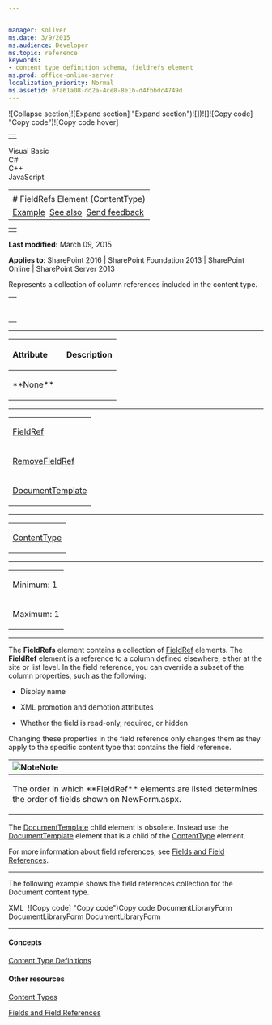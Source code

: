 ```yaml
---


manager: soliver
ms.date: 3/9/2015
ms.audience: Developer
ms.topic: reference
keywords:
- content type definition schema, fieldrefs element
ms.prod: office-online-server
localization_priority: Normal
ms.assetid: e7a61a08-dd2a-4ce8-8e1b-d4fbbdc4749d
---
```


![Collapse
section]![Expand
section] "Expand section")![]()![])![]![]()![Copy
code] "Copy code")![Copy code
hover]
<table>
<tbody>
<tr class="odd">
<td align="left"></td>
</tr>
</tbody>
</table>

Visual Basic  
C\#  
C++  
JavaScript  

<table>
<tbody>
<tr class="odd">
<td align="left"><span id="runningHeaderText"></span></td>
</tr>
<tr class="even">
<td align="left"># FieldRefs Element (ContentType)</td>
</tr>
<tr class="odd">
<td align="left"><a href="#exampleToggle">Example</a>  <a href="#seeAlsoToggle">See also</a>  <span id="headfeedbackarea" class="feedbackhead"><a href="javascript:SubmitFeedback(&#39;docthis@Microsoft.com&#39;,&#39;&#39;,&#39;&#39;,&#39;&#39;,&#39;1.0.18082.1225&#39;,&#39;%0\dThank%20you%20for%20your%20feedback.%20The%20developer%20writing%20teams%20use%20your%20feedback%20to%20improve%20documentation.%20While%20we%20are%20reviewing%20your%20feedback,%20we%20may%20send%20you%20e-mail%20to%20ask%20for%20clarification%20or%20feedback%20on%20a%20solution.%20We%20do%20not%20use%20your%20e-mail%20address%20for%20any%20other%20purpose%20and%20we%20delete%20it%20after%20we%20finish%20our%20review.%0\AFor%20further%20information%20about%20the%20privacy%20policies%20of%20Microsoft,%20please%20see%20http://privacy.microsoft.com/en-us/default.aspx.%0\A%0\d&#39;,&#39;Customer%20feedback&#39;);">Send feedback</a></span></td>
</tr>
</tbody>
</table>

<table>
<colgroup>
<col width="100%" />
</colgroup>
<tbody>
<tr class="odd">
<td align="left"></td>
</tr>
</tbody>
</table>

**Last modified:** March 09, 2015

**Applies to**: SharePoint 2016 | SharePoint Foundation 2013 |
SharePoint Online | SharePoint Server 2013

Represents a collection of column references included in the content
type.

<span codelanguage="other"></span>
<table>
<colgroup>
<col width="100%" />
</colgroup>
<tbody>
<tr class="odd">
<td align="left"><pre><code><FieldRefs>
</FieldRefs></code></pre></td>
</tr>
</tbody>
</table>


-----------------------------------------------------------------------------------------------------------------------------------------------------------------------------------------------

<table>
<colgroup>
<col width="50%" />
<col width="50%" />
</colgroup>
<thead>
<tr class="header">
<th align="left"><p>Attribute</p></th>
<th align="left"><p>Description</p></th>
</tr>
</thead>
<tbody>
<tr class="odd">
<td align="left"><p>**None**</p></td>
<td align="left"><p></p></td>
</tr>
</tbody>
</table>


---------------------------------------------------------------------------------------------------------------------------------------------------------------------------------------------------

<table>
<colgroup>
<col width="100%" />
</colgroup>
<tbody>
<tr class="odd">
<td align="left"><p><a href="fieldref-element-contenttype.md">FieldRef</a></p></td>
</tr>
<tr class="even">
<td align="left"><p><a href="removefieldref-element-contenttype.md">RemoveFieldRef</a></p></td>
</tr>
<tr class="odd">
<td align="left"><p><a href="http://msdn.microsoft.com/library/a4ae965b-6ac7-41f6-9a11-47f3d2b06cd0(Office.15).aspx">DocumentTemplate</a></p></td>
</tr>
</tbody>
</table>


----------------------------------------------------------------------------------------------------------------------------------------------------------------------------------------------------

<table>
<colgroup>
<col width="100%" />
</colgroup>
<tbody>
<tr class="odd">
<td align="left"><p><a href="contenttype-element-contenttype.md">ContentType</a></p></td>
</tr>
</tbody>
</table>


------------------------------------------------------------------------------------------------------------------------------------------------------------------------------------------------

<table>
<colgroup>
<col width="100%" />
</colgroup>
<tbody>
<tr class="odd">
<td align="left"><p>Minimum: 1</p></td>
</tr>
<tr class="even">
<td align="left"><p>Maximum: 1</p></td>
</tr>
</tbody>
</table>


----------------------------------------------------------------------------------------------------------------------------------------------------------------------------------------------------------------------------

The **FieldRefs** element contains a collection
of [FieldRef](fieldref-element-contenttype.md) elements. The
**FieldRef** element is a reference to a column
defined elsewhere, either at the site or list level. In the field
reference, you can override a subset of the column properties, such as
the following:

-   Display name

-   XML promotion and demotion attributes

-   Whether the field is read-only, required, or hidden

Changing these properties in the field reference only changes them as
they apply to the specific content type that contains the field
reference.

<table>
<colgroup>
<col width="100%" />
</colgroup>
<thead>
<tr class="header">
<th align="left"><img src="" title="Note" alt="Note" /><strong>Note</strong></th>
</tr>
</thead>
<tbody>
<tr class="odd">
<td align="left"><p>The order in which **FieldRef** elements are listed determines the order of fields shown on NewForm.aspx.</p></td>
</tr>
</tbody>
</table>

The
[DocumentTemplate](http://msdn.microsoft.com/library/a4ae965b-6ac7-41f6-9a11-47f3d2b06cd0(Office.15).aspx)
child element is obsolete. Instead use the
[DocumentTemplate](documenttemplate-element-contenttype.md) element
that is a child of the
[ContentType](contenttype-element-contenttype.md) element.

For more information about field references, see [Fields and Field
References](http://msdn.microsoft.com/library/6b536c1a-719c-4203-8006-c162de199bfc(Office.15).aspx).


------------------------------------------------------------------------------------------------------------------------------------------------------------------------------------------

The following example shows the field references collection for the
Document content type.

<span codelanguage="xmlLang"></span>
XML 
<span class="copyCode" onclick="CopyCode(this)"
onkeypress="CopyCode_CheckKey(this, event)"
onmouseover="ChangeCopyCodeIcon(this)"
onmouseout="ChangeCopyCodeIcon(this)" tabindex="0">![Copy
code] "Copy code")Copy code</span>
    <ContentType ID="0x0101"
        Name="$Resources:Document"
        Group="$Resources:Document_Content_Types"
        Description="$Resources:DocumentCTDesc"
        V2ListTemplateName="doclib"
        Version="0">
        <FieldRefs>
            <RemoveFieldRef ID="{67df98f4-9dec-48ff-a553-29bece9c5bf4}" Name="Attachments" /> <!-- Attachments -->
            <RemoveFieldRef ID="{f1e020bc-ba26-443f-bf2f-b68715017bbc}" Name="WorkflowVersion" /> <!-- WorkflowVersion -->
            <RemoveFieldRef ID="{bc91a437-52e7-49e1-8c4e-4698904b2b6d}" Name="LinkTitleNoMenu" /> <!-- LinkTitleNoMenu -->
            <RemoveFieldRef ID="{82642ec8-ef9b-478f-acf9-31f7d45fbc31}" Name="LinkTitle" /> <!-- LinkTitle -->
            <RemoveFieldRef ID="{ae069f25-3ac2-4256-b9c3-15dbc15da0e0}" Name="GUID" /> <!-- GUID -->
            <RemoveFieldRef ID="{de8beacf-5505-47cd-80a6-aa44e7ffe2f4}" Name="WorkflowInstanceID" /> <!-- WorkflowInstanceID -->
            <FieldRef ID="{5f47e085-2150-41dc-b661-442f3027f552}" Name="SelectFilename" /> <!-- SelectFilename -->
            <FieldRef ID="{8553196d-ec8d-4564-9861-3dbe931050c8}" Name="FileLeafRef" Required="TRUE"/> <!-- FileLeafRef -->
            <FieldRef ID="{8c06beca-0777-48f7-91c7-6da68bc07b69}" Name="Created" Hidden="TRUE" /> <!-- Created -->
            <FieldRef ID="{fa564e0f-0c70-4ab9-b863-0177e6ddd247}" Name="Title" Required="FALSE" ShowInNewForm="FALSE" ShowInEditForm="TRUE"/> <!-- Title -->            
            <FieldRef ID="{28cf69c5-fa48-462a-b5cd-27b6f9d2bd5f}" Name="Modified"  Hidden="TRUE" /> <!-- Modified -->
            <FieldRef ID="{822c78e3-1ea9-4943-b449-57863ad33ca9}" Name="Modified_x0020_By" Hidden="FALSE"/> <!-- Modified_x0020_By -->
            <FieldRef ID="{4dd7e525-8d6b-4cb4-9d3e-44ee25f973eb}" Name="Created_x0020_By" Hidden="FALSE" /> <!-- Created_x0020_By -->
         </FieldRefs>
        <XmlDocuments>
            <XmlDocument NamespaceURI="http://schemas.microsoft.com/sharepoint/v3/contenttype/forms">
                <FormTemplates xmlns="http://schemas.microsoft.com/sharepoint/v3/contenttype/forms">
                    <Display>DocumentLibraryForm</Display>
                    <Edit>DocumentLibraryForm</Edit>
                    <New>DocumentLibraryForm</New>
                </FormTemplates>
            </XmlDocument>
        </XmlDocuments>
    </ContentType>


-------------------------------------------------------------------------------------------------------------------------------------------------------------------------------------------

#### Concepts

[Content Type
Definitions](content-type-definitions.md)</span>

#### Other resources

[Content
Types](http://msdn.microsoft.com/library/f5e56c7c-f699-466c-a7ad-3d91a7d219a1(Office.15).aspx)

[Fields and Field
References](http://msdn.microsoft.com/library/6b536c1a-719c-4203-8006-c162de199bfc(Office.15).aspx)








